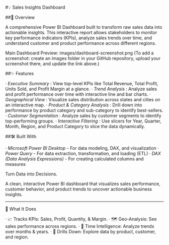 #💡 Sales Insights Dashboard

##📖 Overview

A comprehensive Power BI Dashboard built to transform raw sales data into actionable insights. This interactive report allows stakeholders to monitor key performance indicators (KPIs), analyze sales trends over time, and understand customer and product performance across different regions.

Main Dashboard Preview: images/dashboard-screenshot.png (To add a screenshot: create an images folder in your GitHub repository, upload your screenshot there, and update the link above.)

##✨ Features

· *Executive Summary* : View top-level KPIs like Total Revenue, Total Profit, Units Sold, and Profit Margin at a glance.
· *Trend Analysis* : Analyze sales and profit performance over time with interactive line and bar charts.
· *Geographical View* : Visualize sales distribution across states and cities on an interactive map.
· *Product & Category Analysis* : Drill down into performance by product category and sub-category to identify best-sellers.
· *Customer Segmentation* : Analyze sales by customer segments to identify top-performing groups.
· *Interactive Filtering* : Use slicers for Year, Quarter, Month, Region, and Product Category to slice the data dynamically.

##🛠️ Built With

· *Microsoft Power BI Desktop* - For data modeling, DAX, and visualization
· *Power Query* - For data extraction, transformation, and loading (ETL)
· *DAX (Data Analysis Expressions)* - For creating calculated columns and measures 


Turn Data into Decisions.

A clean, interactive Power BI dashboard that visualizes sales performance, customer behavior, and product trends to uncover actionable business insights.

---

🎯 What It Does

· 📈 Tracks KPIs: Sales, Profit, Quantity, & Margin.
· 🗺️ Geo-Analysis: See sales performance across regions.
· 📅 Time Intelligence: Analyze trends over months & years.
· 🧩 Drills Down: Explore data by product, customer, and region.

